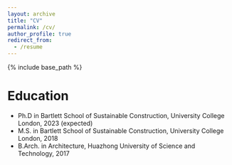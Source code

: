 ```yaml
---
layout: archive
title: "CV"
permalink: /cv/
author_profile: true
redirect_from:
  - /resume
---
```


{% include base_path %}

Education
======
* Ph.D in Bartlett School of Sustainable Construction, University College London, 2023 (expected)
* M.S. in Bartlett School of Sustainable Construction, University College London, 2018
* B.Arch. in Architecture, Huazhong University of Science and Technology, 2017

  
